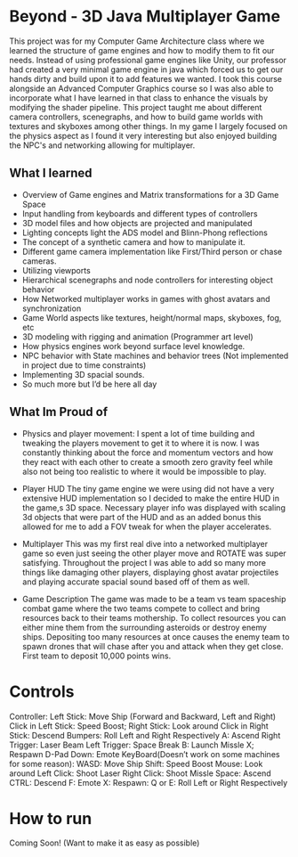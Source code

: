 # Beyond - 3D Java Multiplayer Game
This project was for my Computer Game Architecture class where we learned the structure of game engines and how to modify them to fit our needs. Instead of using professional game engines like Unity, our professor had created a very minimal game engine in java which forced us to get our hands dirty and build upon it to add features we wanted. I took this course alongside an Advanced Computer Graphics course so I was also able to incorporate what I have learned in that class to enhance the visuals by modifying the shader pipeline. This project taught me about different camera controllers, scenegraphs, and how to build game worlds with textures and skyboxes among other things. In my game I largely focused on the physics aspect as I found it very interesting but also enjoyed building the NPC's and networking allowing for multiplayer.

## What I learned
- Overview of Game engines and Matrix transformations for a 3D Game Space
- Input handling from keyboards and different types of controllers
- 3D model files and how objects are projected and manipulated 
- Lighting concepts light the ADS model and Blinn-Phong reflections
- The concept of a synthetic camera and how to manipulate it.
- Different game camera implementation like First/Third person or chase cameras.
- Utilizing viewports
- Hierarchical scenegraphs and node controllers for interesting object behavior
- How Networked multiplayer works in games with ghost avatars and synchronization
- Game World aspects like textures, height/normal maps, skyboxes, fog, etc
- 3D modeling with rigging and animation (Programmer art level)
- How physics engines work beyond surface level knowledge. 
- NPC behavior with State machines and behavior trees (Not implemented in project due to time constraints)
- Implementing 3D spacial sounds.
- So much more but I’d be here all day 

## What Im Proud of 
- Physics and player movement:
	I spent a lot of time building and tweaking the players movement to get it to where it is now. I was constantly thinking about the force and momentum vectors and how they react with each other to create a smooth zero gravity feel while also not being too realistic to where it would be impossible to play. 

- Player HUD
The tiny game engine we were using did not have a very extensive HUD implementation so I decided to make the entire HUD in the game,s 3D space. Necessary player info was displayed with scaling 3d objects that were part of the HUD and as an added bonus this allowed for me to add a FOV tweak for when the player accelerates. 

- Multiplayer
This was my first real dive into a networked multiplayer game so even just seeing the other player move and ROTATE was super satisfying. Throughout the project I was able to add so many more things like damaging other players, displaying ghost avatar projectiles and playing accurate spacial sound based off of them as well.  

- Game Description
	The game was made to be a team vs team spaceship combat game where the two teams compete to collect and bring resources back to their teams mothership. To collect resources you can either mine them from the surrounding asteroids or destroy enemy ships. Depositing too many resources at once causes the enemy team to spawn drones that will chase after you and attack when they get close. First team to deposit 10,000 points wins. 

# Controls
Controller:
Left Stick: Move Ship (Forward and Backward, Left and Right)
Click in Left Stick: Speed Boost;
Right Stick: Look around
Click in Right Stick: Descend
Bumpers: Roll Left and Right Respectively
A: Ascend
Right Trigger: Laser Beam
Left Trigger: Space Break
B: Launch Missle
X; Respawn
D-Pad Down: Emote
	KeyBoard(Doesn’t work on some machines for some reason):
		WASD: Move Ship
		Shift: Speed Boost
		Mouse: Look around
		Left Click: Shoot Laser
		Right Click: Shoot Missle
		Space: Ascend
		CTRL: Descend
		F: Emote
		X: Respawn:
		Q or E: Roll Left or Right Respectively

# How to run
  Coming Soon! (Want to make it as easy as possible)
